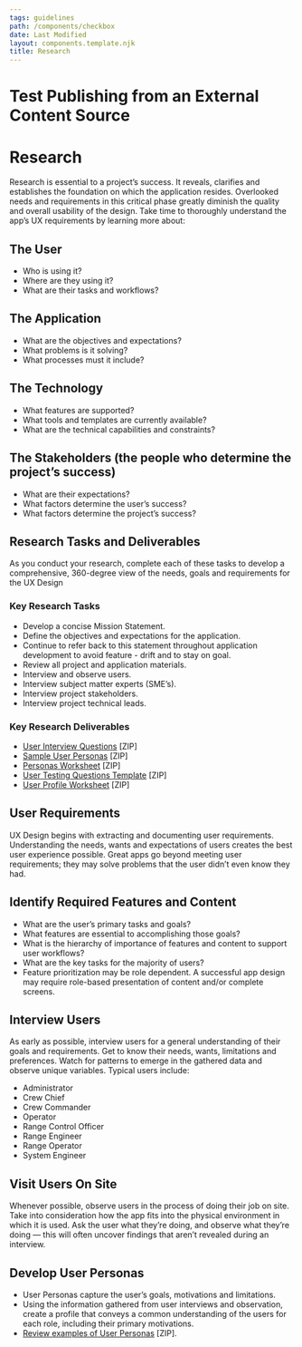 ```yaml
---
tags: guidelines
path: /components/checkbox
date: Last Modified
layout: components.template.njk
title: Research
---
```


# Test Publishing from an External Content Source

# Research

Research is essential to a project’s success. It reveals, clarifies and establishes the foundation on which the application resides. Overlooked needs and requirements in this critical phase greatly diminish the quality and overall usability of the design. Take time to thoroughly understand the app’s UX requirements by learning more about:

## The User

- Who is using it?
- Where are they using it?
- What are their tasks and workflows?

## The Application

- What are the objectives and expectations?
- What problems is it solving?
- What processes must it include?

## The Technology

- What features are supported?
- What tools and templates are currently available?
- What are the technical capabilities and constraints?

## The Stakeholders (the people who determine the project’s success)

- What are their expectations?
- What factors determine the user’s success?
- What factors determine the project’s success?

## Research Tasks and Deliverables

As you conduct your research, complete each of these tasks to develop a comprehensive, 360-degree view of the needs, goals and requirements for the UX Design

### Key Research Tasks

- Develop a concise Mission Statement.
- Define the objectives and expectations for the application.
- Continue to refer back to this statement throughout application development to avoid feature - drift and to stay on goal.
- Review all project and application materials.
- Interview and observe users.
- Interview subject matter experts (SME’s).
- Interview project stakeholders.
- Interview project technical leads.

### Key Research Deliverables

- [User Interview Questions](/downloads/user-interview-questions.zip) \[ZIP\]
- [Sample User Personas](/downloads/sample-user-personas.zip) \[ZIP\]
- [Personas Worksheet](/downloads/persona-worksheet.zip) \[ZIP\]
- [User Testing Questions Template](/downloads/user-testing-questions-template.zip) \[ZIP\]
- [User Profile Worksheet](/downloads/user-profile-worksheet.zip) \[ZIP\]

## User Requirements

UX Design begins with extracting and documenting user requirements. Understanding the needs, wants and expectations of users creates the best user experience possible. Great apps go beyond meeting user requirements; they may solve problems that the user didn’t even know they had.

## Identify Required Features and Content

- What are the user’s primary tasks and goals?
- What features are essential to accomplishing those goals?
- What is the hierarchy of importance of features and content to support user workflows?
- What are the key tasks for the majority of users?
- Feature prioritization may be role dependent. A successful app design may require role-based presentation of content and/or complete screens.

## Interview Users

As early as possible, interview users for a general understanding of their goals and requirements. Get to know their needs, wants, limitations and preferences. Watch for patterns to emerge in the gathered data and observe unique variables. Typical users include:

- Administrator
- Crew Chief
- Crew Commander
- Operator
- Range Control Officer
- Range Engineer
- Range Operator
- System Engineer

## Visit Users On Site

Whenever possible, observe users in the process of doing their job on site. Take into consideration how the app fits into the physical environment in which it is used. Ask the user what they’re doing, and observe what they’re doing — this will often uncover findings that aren’t revealed during an interview.

## Develop User Personas

- User Personas capture the user’s goals, motivations and limitations.
- Using the information gathered from user interviews and observation, create a profile that conveys a common understanding of the users for each role, including their primary motivations.
- [Review examples of User Personas](/downloads/sample-user-personas.zip) \[ZIP\].

